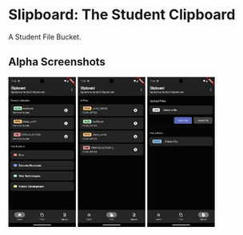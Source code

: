 # Slipboard: The Student Clipboard

A Student File Bucket.

## Alpha Screenshots

<p float="left">
    <img src="/assets/home.png" alt="Screenshot" width="135" height="300"/>
    <img src="/assets/files.png" alt="Screenshot" width="135" height="300"/>
    <img src="/assets/upload.png" alt="Screenshot" width="135" height="300"/>
</p>